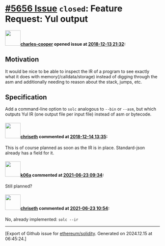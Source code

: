 # [\#5656 Issue](https://github.com/ethereum/solidity/issues/5656) `closed`: Feature Request: Yul output

#### <img src="https://avatars.githubusercontent.com/u/3867501?u=8126b3c609b132f8625faae11480d2f8113f5acb&v=4" width="50">[charles-cooper](https://github.com/charles-cooper) opened issue at [2018-12-13 21:32](https://github.com/ethereum/solidity/issues/5656):

## Motivation
It would be nice to be able to inspect the IR of a program to see exactly what it does with memory(/calldata/storage) instead of digging through the asm and additionally needing to reason about the stack, jumps, etc.

## Specification
Add a command-line option to `solc` analogous to `--bin` or `--asm`, but which outputs Yul IR (one output file per input file) instead of asm or bytecode.

#### <img src="https://avatars.githubusercontent.com/u/9073706?v=4" width="50">[chriseth](https://github.com/chriseth) commented at [2018-12-14 13:35](https://github.com/ethereum/solidity/issues/5656#issuecomment-447327233):

This is of course planned as soon as the IR is in place. Standard-json already has a field for it.

#### <img src="https://avatars.githubusercontent.com/u/702124?u=00e20e1963ccc9a908a5826b2d8c3b1b1f6acea4&v=4" width="50">[k06a](https://github.com/k06a) commented at [2021-06-23 09:34](https://github.com/ethereum/solidity/issues/5656#issuecomment-866685399):

Still planned?

#### <img src="https://avatars.githubusercontent.com/u/9073706?v=4" width="50">[chriseth](https://github.com/chriseth) commented at [2021-06-23 10:54](https://github.com/ethereum/solidity/issues/5656#issuecomment-866736873):

No, already implemented: `solc --ir`


-------------------------------------------------------------------------------



[Export of Github issue for [ethereum/solidity](https://github.com/ethereum/solidity). Generated on 2024.12.15 at 06:45:24.]
